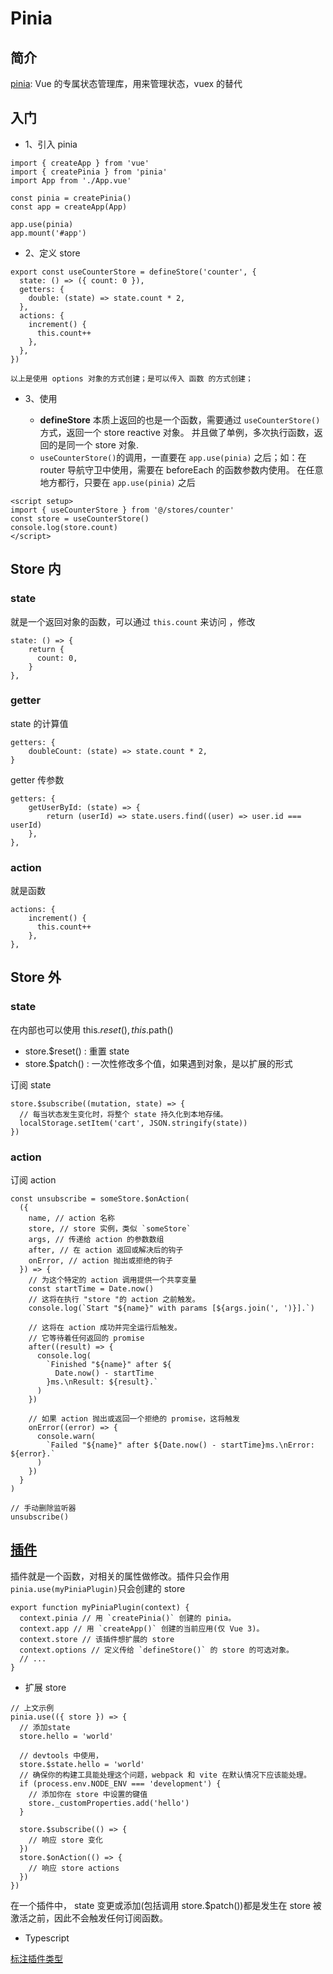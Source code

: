 # Pinia

## 简介

[pinia](https://pinia.vuejs.org/zh/introduction.html): Vue 的专属状态管理库，用来管理状态，vuex 的替代

## 入门

- 1、引入 pinia

```
import { createApp } from 'vue'
import { createPinia } from 'pinia'
import App from './App.vue'

const pinia = createPinia()
const app = createApp(App)

app.use(pinia)
app.mount('#app')
```

- 2、定义 store

```
export const useCounterStore = defineStore('counter', {
  state: () => ({ count: 0 }),
  getters: {
    double: (state) => state.count * 2,
  },
  actions: {
    increment() {
      this.count++
    },
  },
})

以上是使用 options 对象的方式创建；是可以传入 函数 的方式创建；

```

- 3、使用

  - **defineStore** 本质上返回的也是一个函数，需要通过 `useCounterStore()` 方式，返回一个 store reactive 对象。 并且做了单例，多次执行函数，返回的是同一个 store 对象.
  - `useCounterStore()`的调用，一直要在 `app.use(pinia)` 之后；如：在 router 导航守卫中使用，需要在 beforeEach 的函数参数内使用。 在任意地方都行，只要在 `app.use(pinia)` 之后

```
<script setup>
import { useCounterStore } from '@/stores/counter'
const store = useCounterStore()
console.log(store.count)
</script>
```

## Store 内

### state

就是一个返回对象的函数，可以通过 `this.count` 来访问 ，修改

```
state: () => {
    return {
      count: 0,
    }
},
```

### getter

state 的计算值

```
getters: {
    doubleCount: (state) => state.count * 2,
}
```

getter 传参数

```
getters: {
    getUserById: (state) => {
        return (userId) => state.users.find((user) => user.id === userId)
    },
},
```

### action

就是函数

```
actions: {
    increment() {
      this.count++
    },
},
```

## Store 外

### state

在内部也可以使用 this.$reset(), this.$path()

- store.$reset() : 重置 state
- store.$patch() : 一次性修改多个值，如果遇到对象，是以扩展的形式

订阅 state

```
store.$subscribe((mutation, state) => {
  // 每当状态发生变化时，将整个 state 持久化到本地存储。
  localStorage.setItem('cart', JSON.stringify(state))
})
```

### action

订阅 action

```
const unsubscribe = someStore.$onAction(
  ({
    name, // action 名称
    store, // store 实例，类似 `someStore`
    args, // 传递给 action 的参数数组
    after, // 在 action 返回或解决后的钩子
    onError, // action 抛出或拒绝的钩子
  }) => {
    // 为这个特定的 action 调用提供一个共享变量
    const startTime = Date.now()
    // 这将在执行 "store "的 action 之前触发。
    console.log(`Start "${name}" with params [${args.join(', ')}].`)

    // 这将在 action 成功并完全运行后触发。
    // 它等待着任何返回的 promise
    after((result) => {
      console.log(
        `Finished "${name}" after ${
          Date.now() - startTime
        }ms.\nResult: ${result}.`
      )
    })

    // 如果 action 抛出或返回一个拒绝的 promise，这将触发
    onError((error) => {
      console.warn(
        `Failed "${name}" after ${Date.now() - startTime}ms.\nError: ${error}.`
      )
    })
  }
)

// 手动删除监听器
unsubscribe()
```

## [插件](https://pinia.vuejs.org/zh/core-concepts/plugins.html#plugins)

插件就是一个函数，对相关的属性做修改。插件只会作用`pinia.use(myPiniaPlugin)`只会创建的 store

```
export function myPiniaPlugin(context) {
  context.pinia // 用 `createPinia()` 创建的 pinia。
  context.app // 用 `createApp()` 创建的当前应用(仅 Vue 3)。
  context.store // 该插件想扩展的 store
  context.options // 定义传给 `defineStore()` 的 store 的可选对象。
  // ...
}
```

- 扩展 store

```
// 上文示例
pinia.use(({ store }) => {
  // 添加state
  store.hello = 'world'

  // devtools 中使用，
  store.$state.hello = 'world'
  // 确保你的构建工具能处理这个问题，webpack 和 vite 在默认情况下应该能处理。
  if (process.env.NODE_ENV === 'development') {
    // 添加你在 store 中设置的键值
    store._customProperties.add('hello')
  }

  store.$subscribe(() => {
    // 响应 store 变化
  })
  store.$onAction(() => {
    // 响应 store actions
  })
})
```

在一个插件中， state 变更或添加(包括调用 store.$patch())都是发生在 store 被激活之前，因此不会触发任何订阅函数。

- Typescript

[标注插件类型](https://pinia.vuejs.org/zh/core-concepts/plugins.html#typescript)
